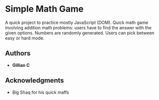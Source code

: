 # Simple Math Game

A quick project to practice mostly JavaScript (DOM). Quick math game involving addition math problems: users have to find the answer with the given options. Numbers are randomly generated. Users can pick between easy or hard mode. 


## Authors

  * **Gillian C** 



## Acknowledgments

* Big Shaq for his quick maffs 

